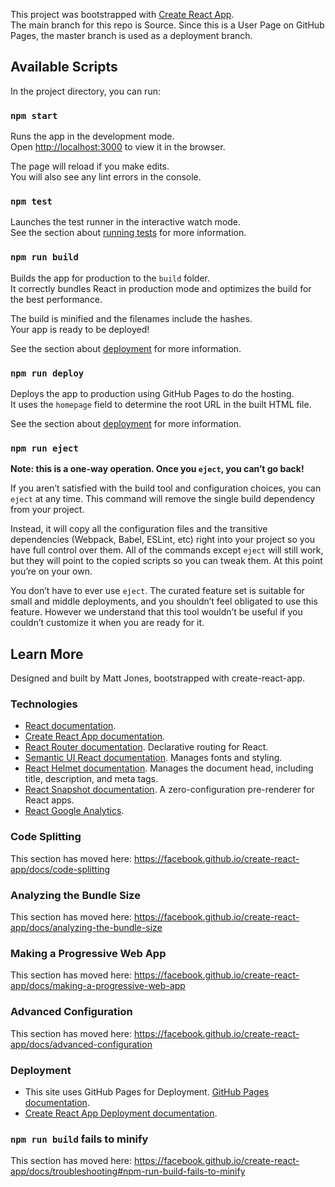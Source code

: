 This project was bootstrapped with [Create React App](https://github.com/facebook/create-react-app).<br>
The main branch for this repo is Source. Since this is a User Page on GitHub Pages, the master branch is used as a deployment branch. 

## Available Scripts

In the project directory, you can run:

### `npm start`

Runs the app in the development mode.<br>
Open [http://localhost:3000](http://localhost:3000) to view it in the browser.

The page will reload if you make edits.<br>
You will also see any lint errors in the console.

### `npm test`

Launches the test runner in the interactive watch mode.<br>
See the section about [running tests](https://facebook.github.io/create-react-app/docs/running-tests) for more information.

### `npm run build`

Builds the app for production to the `build` folder.<br>
It correctly bundles React in production mode and optimizes the build for the best performance.

The build is minified and the filenames include the hashes.<br>
Your app is ready to be deployed!

See the section about [deployment](https://facebook.github.io/create-react-app/docs/deployment) for more information.

### `npm run deploy`

Deploys the app to production using GitHub Pages to do the hosting.<br> 
It uses the `homepage` field to determine the root URL in the built HTML file.

See the section about [deployment](https://facebook.github.io/create-react-app/docs/deployment) for more information.

### `npm run eject`

**Note: this is a one-way operation. Once you `eject`, you can’t go back!**

If you aren’t satisfied with the build tool and configuration choices, you can `eject` at any time. This command will remove the single build dependency from your project.

Instead, it will copy all the configuration files and the transitive dependencies (Webpack, Babel, ESLint, etc) right into your project so you have full control over them. All of the commands except `eject` will still work, but they will point to the copied scripts so you can tweak them. At this point you’re on your own.

You don’t have to ever use `eject`. The curated feature set is suitable for small and middle deployments, and you shouldn’t feel obligated to use this feature. However we understand that this tool wouldn’t be useful if you couldn’t customize it when you are ready for it.

## Learn More

Designed and built by Matt Jones, bootstrapped with create-react-app. 

### Technologies 
* [React documentation](https://reactjs.org/).
* [Create React App documentation](https://facebook.github.io/create-react-app/docs/getting-started).
* [React Router documentation](https://reacttraining.com/react-router/). Declarative routing for React.
* [Semantic UI React documentation](https://react.semantic-ui.com/). Manages fonts and styling.  
* [React Helmet documentation](https://github.com/nfl/react-helmet). Manages the document head, including title, description, and meta tags.
* [React Snapshot documentation](https://www.npmjs.com/package/react-snapshot). A zero-configuration pre-renderer for React apps.
* [React Google Analytics](https://github.com/react-ga/react-ga).

### Code Splitting

This section has moved here: https://facebook.github.io/create-react-app/docs/code-splitting

### Analyzing the Bundle Size

This section has moved here: https://facebook.github.io/create-react-app/docs/analyzing-the-bundle-size

### Making a Progressive Web App

This section has moved here: https://facebook.github.io/create-react-app/docs/making-a-progressive-web-app

### Advanced Configuration

This section has moved here: https://facebook.github.io/create-react-app/docs/advanced-configuration

### Deployment

* This site uses GitHub Pages for Deployment. [GitHub Pages documentation](https://pages.github.com/).
* [Create React App Deployment documentation](https://facebook.github.io/create-react-app/docs/deployment).

### `npm run build` fails to minify

This section has moved here: https://facebook.github.io/create-react-app/docs/troubleshooting#npm-run-build-fails-to-minify
